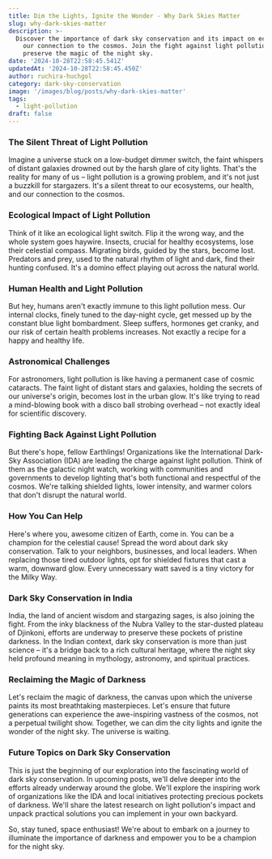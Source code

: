 ```yaml
---
title: Dim the Lights, Ignite the Wonder - Why Dark Skies Matter
slug: why-dark-skies-matter
description: >-
  Discover the importance of dark sky conservation and its impact on ecosystems, human health, and
    our connection to the cosmos. Join the fight against light pollution and learn how you can help
    preserve the magic of the night sky.
date: '2024-10-28T22:58:45.541Z'
updatedAt: '2024-10-28T22:58:45.450Z'
author: ruchira-huchgol
category: dark-sky-conservation
image: '/images/blog/posts/why-dark-skies-matter'
tags:
  - light-pollution
draft: false
---
```


### The Silent Threat of Light Pollution

Imagine a universe stuck on a low-budget dimmer switch, the faint whispers of distant galaxies
drowned out by the harsh glare of city lights. That's the reality for many of us – light pollution
is a growing problem, and it's not just a buzzkill for stargazers. It's a silent threat to our
ecosystems, our health, and our connection to the cosmos.

### Ecological Impact of Light Pollution

Think of it like an ecological light switch. Flip it the wrong way, and the whole system goes
haywire. Insects, crucial for healthy ecosystems, lose their celestial compass. Migrating birds,
guided by the stars, become lost. Predators and prey, used to the natural rhythm of light and dark,
find their hunting confused. It's a domino effect playing out across the natural world.

### Human Health and Light Pollution

But hey, humans aren't exactly immune to this light pollution mess. Our internal clocks, finely
tuned to the day-night cycle, get messed up by the constant blue light bombardment. Sleep suffers,
hormones get cranky, and our risk of certain health problems increases. Not exactly a recipe for a
happy and healthy life.

### Astronomical Challenges

For astronomers, light pollution is like having a permanent case of cosmic cataracts. The faint
light of distant stars and galaxies, holding the secrets of our universe's origin, becomes lost in
the urban glow. It's like trying to read a mind-blowing book with a disco ball strobing overhead –
not exactly ideal for scientific discovery.

### Fighting Back Against Light Pollution

But there's hope, fellow Earthlings! Organizations like the International Dark-Sky Association (IDA)
are leading the charge against light pollution. Think of them as the galactic night watch, working
with communities and governments to develop lighting that's both functional and respectful of the
cosmos. We're talking shielded lights, lower intensity, and warmer colors that don't disrupt the
natural world.

### How You Can Help

Here's where you, awesome citizen of Earth, come in. You can be a champion for the celestial cause!
Spread the word about dark sky conservation. Talk to your neighbors, businesses, and local leaders.
When replacing those tired outdoor lights, opt for shielded fixtures that cast a warm, downward
glow. Every unnecessary watt saved is a tiny victory for the Milky Way.

### Dark Sky Conservation in India

India, the land of ancient wisdom and stargazing sages, is also joining the fight. From the inky
blackness of the Nubra Valley to the star-dusted plateau of Djinkoni, efforts are underway to
preserve these pockets of pristine darkness. In the Indian context, dark sky conservation is more
than just science – it's a bridge back to a rich cultural heritage, where the night sky held
profound meaning in mythology, astronomy, and spiritual practices.

### Reclaiming the Magic of Darkness

Let's reclaim the magic of darkness, the canvas upon which the universe paints its most breathtaking
masterpieces. Let's ensure that future generations can experience the awe-inspiring vastness of the
cosmos, not a perpetual twilight show. Together, we can dim the city lights and ignite the wonder of
the night sky. The universe is waiting.

### Future Topics on Dark Sky Conservation

This is just the beginning of our exploration into the fascinating world of dark sky conservation.
In upcoming posts, we'll delve deeper into the efforts already underway around the globe. We'll
explore the inspiring work of organizations like the IDA and local initiatives protecting precious
pockets of darkness. We'll share the latest research on light pollution's impact and unpack
practical solutions you can implement in your own backyard.

So, stay tuned, space enthusiast! We're about to embark on a journey to illuminate the importance of
darkness and empower you to be a champion for the night sky.
